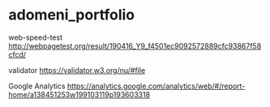 # adomeni_portfolio

web-speed-test
http://webpagetest.org/result/190416_Y9_f4501ec9092572889cfc93867f58cfcd/

validator
https://validator.w3.org/nu/#file

Google Analytics
https://analytics.google.com/analytics/web/#/report-home/a138451253w199103119p193603318



